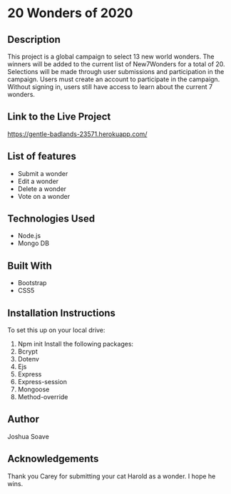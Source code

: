 # 20 Wonders of 2020

## Description
This project is a global campaign to select 13 new world wonders. The winners will be added to the current list of New7Wonders for a total of 20. Selections will be made through user submissions and participation in the campaign. Users must create an account to participate in the campaign. Without signing in, users still have access to learn about the current 7 wonders.

## Link to the Live Project
https://gentle-badlands-23571.herokuapp.com/

## List of features
* Submit a wonder
* Edit a wonder
* Delete a wonder
* Vote on a wonder

## Technologies Used
* Node.js
* Mongo DB

## Built With
* Bootstrap
* CSS5

## Installation Instructions
To set this up on your local drive:
1. Npm init
Install the following packages:
1. Bcrypt
2. Dotenv
3. Ejs
4. Express
5. Express-session
6. Mongoose
7. Method-override

## Author
Joshua Soave

## Acknowledgements
Thank you Carey for submitting your cat Harold as a wonder. I hope he wins.
